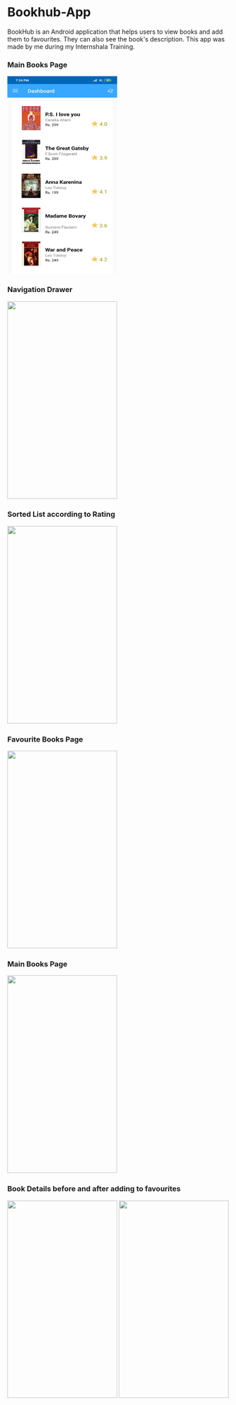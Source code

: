 # Bookhub-App
BookHub is an Android application that helps users to view books and add them to favourites. They can also see the book's description. This app was made by me during my Internshala Training.

<h3> Main Books Page</h3>
<img src="https://github.com/anuragsharma2003/Bookhub-App/blob/51fae932a1897685c4018ead490c616769acff85/BookHub_Screenshots/1.Book_Main_Menu.jpeg" width="250" height="450"/>


<h3> Navigation Drawer</h3>
<img src="https://github.com/KartikeySharma/Bookhub-App/blob/master/BookHub_Screenshots/2.Navigation_Drawer.jpeg" width="250" height="450"/>

<h3> Sorted List according to Rating</h3>
<img src="https://github.com/KartikeySharma/Bookhub-App/blob/master/BookHub_Screenshots/6.Book_List_Sorted_by_Rating.jpeg" width="250" height="450"/>

<h3> Favourite Books Page</h3>
<img src="https://github.com/KartikeySharma/Bookhub-App/blob/master/BookHub_Screenshots/3.Favourites.jpeg" width="250" height="450"/>


<h3> Main Books Page</h3>
<img src="https://github.com/KartikeySharma/Bookhub-App/blob/master/BookHub_Screenshots/1.Book_Main_Menu.jpeg" width="250" height="450"/>

<h3> Book Details before and after adding to favourites </h3>
<img src="https://github.com/KartikeySharma/Bookhub-App/blob/master/BookHub_Screenshots/7.Book_Details.jpeg" width="250" height="450"/>
<img src="https://github.com/KartikeySharma/Bookhub-App/blob/master/BookHub_Screenshots/8.Book_Details_Added_to_Favourites.jpeg" width="250" height="450"/>

